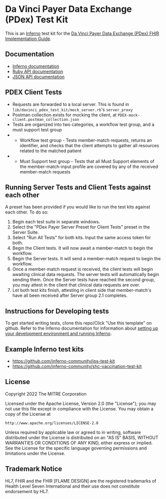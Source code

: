 # Da Vinci Payer Data Exchange (PDex) Test Kit

This is an [Inferno](https://github.com/inferno-community/inferno-core) 
test kit for the [Da Vinci Payer Data Exchange (PDex) FHIR
Implementation Guide](https://hl7.org/fhir/us/davinci-pdex/).

## Documentation
- [Inferno documentation](https://inferno-framework.github.io/inferno-core/)
- [Ruby API documentation](https://inferno-framework.github.io/inferno-core/docs)
- [JSON API documentation](https://inferno-framework.github.io/inferno-core/api-docs)

## PDEX Client Tests
- Requests are forwarded to a local server.  This is found in `lib/davinci_pdex_test_kit/mock_server.rb`'s
 `server_proxy`
- Postman collection exists for mocking the client, at `PDEX-mock-client.postman_collection.json`
- Tests are organized into two categories, a workflow test group, and a must support test group
- - Workflow test group - Tests member-match requests, returns an identifier, and checks that the client attempts to gather all resources related to the matched patient
- - Must Support test group - Tests that all Must Support elements of the member-match-input profile are covered by any of the received member-match requests

## Running Server Tests and Client Tests against each other
A preset has been provided if you would like to run the test kits against each other.  To do so:
1. Begin each test suite in separate windows.
2. Select the "PDex Payer Server Preset for Client Tests" preset in the Server Suite.
3. Select "Run All Tests" for both kits.  Input the same access token for both.
4. Begin the Client tests.  It will now await a member-match to begin the workflow.
5. Begin the Server tests.  It will send a member-match request to begin the workflow.
6. Once a member-match request is received, the client tests will begin awaiting clinical data requests.  The server tests will automatically begin sending them.  Once the Server tests have reached the second group, you may attest in the client that clinical data requests are over.
7. Let both test kits finish, attesting in client side that member-match's have all been received after Server group 2.1 completes.

## Instructions for Developing tests

To get started writing tests, clone this repo/Click "Use this template" on
github. Refer to the Inferno documentation for information about [setting up
your development environment and running
Inferno](https://inferno-framework.github.io/inferno-core/getting-started.html#getting-started-for-inferno-test-writers).

## Example Inferno test kits

- https://github.com/inferno-community/ips-test-kit
- https://github.com/inferno-community/shc-vaccination-test-kit

## License
Copyright 2022 The MITRE Corporation

Licensed under the Apache License, Version 2.0 (the "License"); you may not use
this file except in compliance with the License. You may obtain a copy of the
License at
```
http://www.apache.org/licenses/LICENSE-2.0
```
Unless required by applicable law or agreed to in writing, software distributed
under the License is distributed on an "AS IS" BASIS, WITHOUT WARRANTIES OR
CONDITIONS OF ANY KIND, either express or implied. See the License for the
specific language governing permissions and limitations under the License.

## Trademark Notice

HL7, FHIR and the FHIR [FLAME DESIGN] are the registered trademarks of Health
Level Seven International and their use does not constitute endorsement by HL7.
